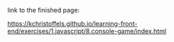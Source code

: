 link to the finished page:

https://kchristoffels.github.io/learning-front-end/exercises/1.javascript/8.console-game/index.html
